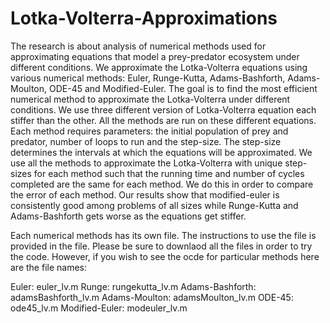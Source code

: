 # Lotka-Volterra-Approximations

The research is about analysis of numerical methods used for approximating equations that model a prey-predator ecosystem under different conditions. We approximate the Lotka-Volterra equations using various numerical methods: Euler, Runge-Kutta, Adams-Bashforth, Adams-Moulton, ODE-45 and Modified-Euler. The goal is to find the most efficient numerical method to approximate the Lotka-Volterra under different conditions. We use three different version of Lotka-Volterra equation each stiffer than the other. All the methods are run on these different equations. Each method requires parameters: the initial population of prey and predator, number of loops to run and the step-size. The step-size determines the intervals at which the equations will be approximated. We use all the methods to approximate the Lotka-Volterra with unique step-sizes for each method such that the running time and number of cycles completed are the same for each method. We do this in order to compare the error of each method. Our results show that modified-euler is consistently good among problems of all sizes while Runge-Kutta and Adams-Bashforth gets worse as the equations get stiffer.

Each numerical methods has its own file. The instructions to use the file is provided in the file. Please be sure to downlaod all the files in order to try the code. However, if you wish to see the ocde for particular methods here are the file names:

Euler: euler_lv.m
Runge: rungekutta_lv.m
Adams-Bashforth: adamsBashforth_lv.m
Adams-Moulton: adamsMoulton_lv.m
ODE-45: ode45_lv.m
Modified-Euler: modeuler_lv.m


